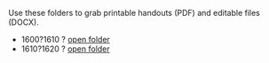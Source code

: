 Use these folders to grab printable handouts (PDF) and editable files (DOCX).

* 1600?1610 ? [open folder](../downloads/decades/1600-1610/index.md)
* 1610?1620 ? [open folder](../downloads/decades/1610-1620/index.md)
